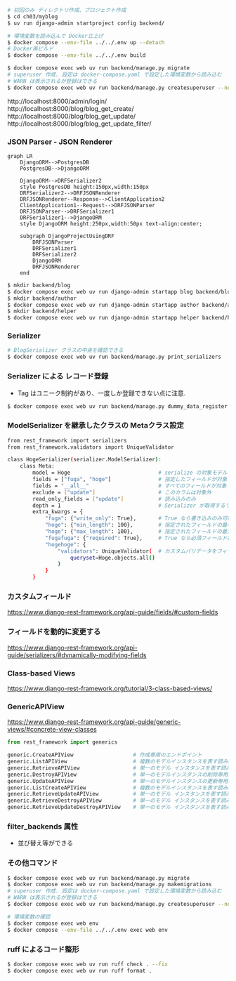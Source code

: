 ```sh
# 初回のみ ディレクトリ作成、プロジェクト作成
$ cd ch03/myblog
$ uv run django-admin startproject config backend/

# 環境変数を読み込んで Docker立上げ
$ docker compose --env-file ../../.env up --detach
# Docker再ビルド
$ docker compose --env-file ../../.env build

$ docker compose exec web uv run backend/manage.py migrate
# superuser 作成. 設定は docker-compose.yaml で設定した環境変数から読み込む
# WARN は表示されるが登録はできる
$ docker compose exec web uv run backend/manage.py createsuperuser --noinput
```

http://localhost:8000/admin/login/
http://localhost:8000/blog/blog_get_create/
http://localhost:8000/blog/blog_get_update/
http://localhost:8000/blog/blog_get_update_filter/

### JSON Parser - JSON Renderer
```mermaid
graph LR
    DjangoORM-->PostgresDB
    PostgresDB-->DjangoORM

    DjangoORM-->DRFSerializer2
    style PostgresDB height:150px,width:150px
    DRFSerializer2-->DRFJSONRenderer
    DRFJSONRenderer--Response-->ClientApplication2
    ClientApplication1--Request-->DRFJSONParser
    DRFJSONParser-->DRFSerializer1
    DRFSerializer1-->DjangoORM
    style DjangoORM height:250px,width:50px text-align:center;

    subgraph DjangoProjectUsingDRF
        DRFJSONParser
        DRFSerializer1
        DRFSerializer2
        DjangoORM
        DRFJSONRenderer
    end
```

```sh
$ mkdir backend/blog
$ docker compose exec web uv run django-admin startapp blog backend/blog
$ mkdir backend/author
$ docker compose exec web uv run django-admin startapp author backend/author
$ mkdir backend/helper
$ docker compose exec web uv run django-admin startapp helper backend/helper
```

### Serializer
```sh
# BlogSerializer クラスの中身を確認できる
$ docker compose exec web uv run backend/manage.py print_serializers
```

### Serializer による レコード登録
- Tag はユニーク制約があり、一度しか登録できない点に注意.
```sh
$ docker compose exec web uv run backend/manage.py dummy_data_register
```

### ModelSerializer を継承したクラスの Metaクラス設定
```sh
from rest_framework import serializers
from rest_framework.validators import UniqueValidator

class HogeSerializer(serializer.ModelSerializer):
    class Meta:
        model = Hoge                            # serialize の対象モデル
        fields = ["fuga", "hoge"]               # 指定したフィールドが対象
        fields = "__all__"                      # すべてのフィールドが対象
        exclude = ["update"]                    # このカラムは対象外
        read_only_fields = ["update"]           # 読み込みのみ
        depth = 1                               # Serializer が取得するリレーションの深さ
        extra_kwargs = {
            "fuga": {"write_only": True},       # True なら書き込みのみ可能
            "hoge": {"min_length": 100},        # 指定されたフィールドの最小長
            "hoge": {"max_length": 100},        # 指定されたフィールドの最大長
            "fugafuga": {"required": True},     # True なら必須フィールド扱い
            "hogehoge": {
                "validators": UniqueValidator(  # カスタムバリデータをフィールドにセットする
                    queryset=Hoge.objects.all()
                )
            }
        }
```

### カスタムフィールド
https://www.django-rest-framework.org/api-guide/fields/#custom-fields

### フィールドを動的に変更する
https://www.django-rest-framework.org/api-guide/serializers/#dynamically-modifying-fields

### Class-based Views
https://www.django-rest-framework.org/tutorial/3-class-based-views/

### GenericAPIView
https://www.django-rest-framework.org/api-guide/generic-views/#concrete-view-classes
```python
from rest_framework import generics

generic.CreateAPIView                   # 作成専用のエンドポイント
generic.ListAPIView                     # 複数のモデルインスタンスを表す読み取り専用エンドポイント
generic.RetrieveAPIView                 # 単一のモデル インスタンスを表す読み取り専用エンドポイントre
generic.DestroyAPIView                  # 単一のモデルインスタンスの削除専用エンドポイント
generic.UpdateAPIView                   # 単一のモデルインスタンスの更新専用エンドポイント
generic.ListCreateAPIView               # 複数のモデルインスタンスを表す読み取り/書き込みエンドポイント
generic.RetrieveUpdateAPIView           # 単一のモデル インスタンスを表す読み取りまたは更新エンドポイント
generic.RetrieveDestroyAPIView          # 単一のモデル インスタンスを表す読み取りまたは削除エンドポイント
generic.RetrieveUpdateDestroyAPIView    # 単一のモデル インスタンスを表す読み取り、書き込み、削除エンドポイント
```

### filter_backends 属性
- 並び替え等ができる

### その他コマンド

```sh
$ docker compose exec web uv run backend/manage.py migrate
$ docker compose exec web uv run backend/manage.py makemigrations
# superuser 作成. 設定は docker-compose.yaml で設定した環境変数から読み込む
# WARN は表示されるが登録はできる
$ docker compose exec web uv run backend/manage.py createsuperuser --noinput

# 環境変数の確認
$ docker compose exec web env
$ docker compose --env-file ../../.env exec web env
```

### ruff によるコード整形
```sh
$ docker compose exec web uv run ruff check . --fix
$ docker compose exec web uv run ruff format .
```
